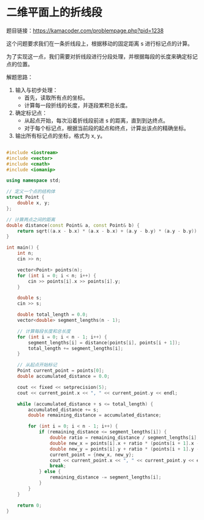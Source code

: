 
# 二维平面上的折线段 

题目链接：https://kamacoder.com/problempage.php?pid=1238

这个问题要求我们在一条折线段上，根据移动的固定距离 s 进行标记点的计算。

为了实现这一点，我们需要对折线段进行分段处理，并根据每段的长度来确定标记点的位置。

解题思路：

1. 输入与初步处理：
    * 首先，读取所有点的坐标。
    * 计算每一段折线的长度，并逐段累积总长度。
2. 确定标记点：
    * 从起点开始，每次沿着折线段前进 s 的距离，直到到达终点。
    * 对于每个标记点，根据当前段的起点和终点，计算出该点的精确坐标。
3. 输出所有标记点的坐标，格式为 x, y。

```CPP 

#include <iostream>
#include <vector>
#include <cmath>
#include <iomanip>

using namespace std;

// 定义一个点的结构体
struct Point {
    double x, y;
};

// 计算两点之间的距离
double distance(const Point& a, const Point& b) {
    return sqrt((a.x - b.x) * (a.x - b.x) + (a.y - b.y) * (a.y - b.y));
}

int main() {
    int n;
    cin >> n;

    vector<Point> points(n);
    for (int i = 0; i < n; i++) {
        cin >> points[i].x >> points[i].y;
    }

    double s;
    cin >> s;

    double total_length = 0.0;
    vector<double> segment_lengths(n - 1);

    // 计算每段长度和总长度
    for (int i = 0; i < n - 1; i++) {
        segment_lengths[i] = distance(points[i], points[i + 1]);
        total_length += segment_lengths[i];
    }

    // 从起点开始标记
    Point current_point = points[0];
    double accumulated_distance = 0.0;

    cout << fixed << setprecision(5);
    cout << current_point.x << ", " << current_point.y << endl;

    while (accumulated_distance + s <= total_length) {
        accumulated_distance += s;
        double remaining_distance = accumulated_distance;

        for (int i = 0; i < n - 1; i++) {
            if (remaining_distance <= segment_lengths[i]) {
                double ratio = remaining_distance / segment_lengths[i];
                double new_x = points[i].x + ratio * (points[i + 1].x - points[i].x);
                double new_y = points[i].y + ratio * (points[i + 1].y - points[i].y);
                current_point = {new_x, new_y};
                cout << current_point.x << ", " << current_point.y << endl;
                break;
            } else {
                remaining_distance -= segment_lengths[i];
            }
        }
    }

    return 0;
}
 
```
